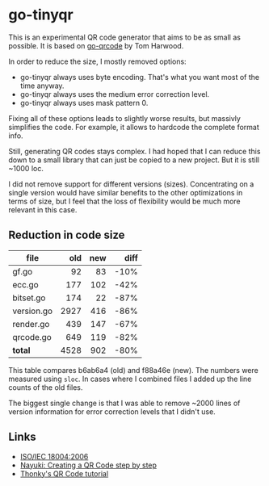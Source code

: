 # go-tinyqr

This is an experimental QR code generator that aims to be as small as possible.
It is based on [go-qrcode](https://github.com/skip2/go-qrcode) by Tom Harwood.

In order to reduce the size, I mostly removed options:

-   go-tinyqr always uses byte encoding. That's what you want most of the time anyway.
-   go-tinyqr always uses the medium error correction level.
-   go-tinyqr always uses mask pattern 0.

Fixing all of these options leads to slightly worse results, but massivly
simplifies the code. For example, it allows to hardcode the complete format
info.

Still, generating QR codes stays complex. I had hoped that I can reduce this
down to a small library that can just be copied to a new project. But it is
still ~1000 loc.

I did not remove support for different versions (sizes). Concentrating on a
single version would have similar benefits to the other optimizations in terms
of size, but I feel that the loss of flexibility would be much more relevant in
this case.

## Reduction in code size

| file       |  old | new | diff |
| ---------- | ---: | --: | ---: |
| gf.go      |   92 |  83 | -10% |
| ecc.go     |  177 | 102 | -42% |
| bitset.go  |  174 |  22 | -87% |
| version.go | 2927 | 416 | -86% |
| render.go  |  439 | 147 | -67% |
| qrcode.go  |  649 | 119 | -82% |
| **total**  | 4528 | 902 | -80% |

This table compares b6ab6a4 (old) and f88a46e (new). The numbers were measured
using `sloc`. In cases where I combined files I added up the line counts of the
old files.

The biggest single change is that I was able to remove ~2000 lines of version
information for error correction levels that I didn't use.

## Links

- [ISO/IEC 18004:2006](http://www.iso.org/iso/catalogue_detail.htm?csnumber=43655)
- [Nayuki: Creating a QR Code step by step](https://www.nayuki.io/page/creating-a-qr-code-step-by-step)
- [Thonky's QR Code tutorial](https://www.thonky.com/qr-code-tutorial/)
